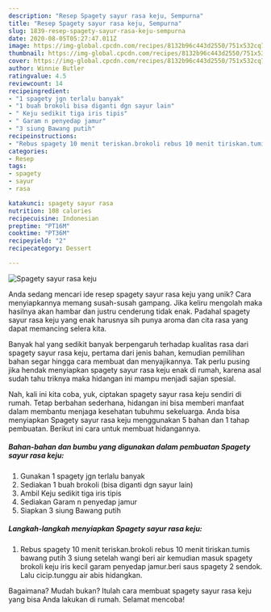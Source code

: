 ```yaml
---
description: "Resep Spagety sayur rasa keju, Sempurna"
title: "Resep Spagety sayur rasa keju, Sempurna"
slug: 1839-resep-spagety-sayur-rasa-keju-sempurna
date: 2020-08-05T05:27:47.011Z
image: https://img-global.cpcdn.com/recipes/8132b96c443d2550/751x532cq70/spagety-sayur-rasa-keju-foto-resep-utama.jpg
thumbnail: https://img-global.cpcdn.com/recipes/8132b96c443d2550/751x532cq70/spagety-sayur-rasa-keju-foto-resep-utama.jpg
cover: https://img-global.cpcdn.com/recipes/8132b96c443d2550/751x532cq70/spagety-sayur-rasa-keju-foto-resep-utama.jpg
author: Winnie Butler
ratingvalue: 4.5
reviewcount: 14
recipeingredient:
- "1 spagety jgn terlalu banyak"
- "1 buah brokoli bisa diganti dgn sayur lain"
- " Keju sedikit tiga iris tipis"
- " Garam n penyedap jamur"
- "3 siung Bawang putih"
recipeinstructions:
- "Rebus spagety 10 menit teriskan.brokoli rebus 10 menit tiriskan.tumis bawang putih 3 siung setelah wangi beri air kemudian masuk spagety brokoli keju iris kecil garam penyedap jamur.beri saus spagety 2 sendok. Lalu cicip.tunggu air abis hidangkan."
categories:
- Resep
tags:
- spagety
- sayur
- rasa

katakunci: spagety sayur rasa 
nutrition: 108 calories
recipecuisine: Indonesian
preptime: "PT16M"
cooktime: "PT36M"
recipeyield: "2"
recipecategory: Dessert

---
```



![Spagety sayur rasa keju](https://img-global.cpcdn.com/recipes/8132b96c443d2550/751x532cq70/spagety-sayur-rasa-keju-foto-resep-utama.jpg)

Anda sedang mencari ide resep spagety sayur rasa keju yang unik? Cara menyiapkannya memang susah-susah gampang. Jika keliru mengolah maka hasilnya akan hambar dan justru cenderung tidak enak. Padahal spagety sayur rasa keju yang enak harusnya sih punya aroma dan cita rasa yang dapat memancing selera kita.



Banyak hal yang sedikit banyak berpengaruh terhadap kualitas rasa dari spagety sayur rasa keju, pertama dari jenis bahan, kemudian pemilihan bahan segar hingga cara membuat dan menyajikannya. Tak perlu pusing jika hendak menyiapkan spagety sayur rasa keju enak di rumah, karena asal sudah tahu triknya maka hidangan ini mampu menjadi sajian spesial.


Nah, kali ini kita coba, yuk, ciptakan spagety sayur rasa keju sendiri di rumah. Tetap berbahan sederhana, hidangan ini bisa memberi manfaat dalam membantu menjaga kesehatan tubuhmu sekeluarga. Anda bisa menyiapkan Spagety sayur rasa keju menggunakan 5 bahan dan 1 tahap pembuatan. Berikut ini cara untuk membuat hidangannya.

<!--inarticleads1-->

##### Bahan-bahan dan bumbu yang digunakan dalam pembuatan Spagety sayur rasa keju:

1. Gunakan 1 spagety jgn terlalu banyak
1. Sediakan 1 buah brokoli (bisa diganti dgn sayur lain)
1. Ambil  Keju sedikit tiga iris tipis
1. Sediakan  Garam n penyedap jamur
1. Siapkan 3 siung Bawang putih




<!--inarticleads2-->

##### Langkah-langkah menyiapkan Spagety sayur rasa keju:

1. Rebus spagety 10 menit teriskan.brokoli rebus 10 menit tiriskan.tumis bawang putih 3 siung setelah wangi beri air kemudian masuk spagety brokoli keju iris kecil garam penyedap jamur.beri saus spagety 2 sendok. Lalu cicip.tunggu air abis hidangkan.




Bagaimana? Mudah bukan? Itulah cara membuat spagety sayur rasa keju yang bisa Anda lakukan di rumah. Selamat mencoba!
